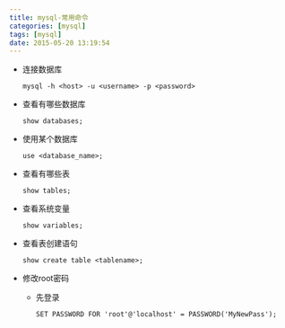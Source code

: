 ```yaml
---
title: mysql-常用命令
categories: [mysql]
tags: [mysql]
date: 2015-05-20 13:19:54
---
```



-   连接数据库

        mysql -h <host> -u <username> -p <password>

-   查看有哪些数据库

        show databases;

-   使用某个数据库

        use <database_name>;

-   查看有哪些表

        show tables;

-   查看系统变量

        show variables;

-   查看表创建语句

        show create table <tablename>;

-   修改root密码

    -   先登录

            SET PASSWORD FOR 'root'@'localhost' = PASSWORD('MyNewPass');

